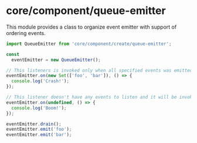 # core/component/queue-emitter

This module provides a class to organize event emitter with support of ordering events.

```js
import QueueEmitter from 'core/component/create/queue-emitter';

const
  eventEmitter = new QueueEmitter();

// This listeners is invoked only when all specified events was emitted
eventEmitter.on(new Set(['foo', 'bar']), () => {
  console.log('Crash!');
});

// This listener doesn't have any events to listen and it will be invoked after calling the .drain method
eventEmitter.on(undefined, () => {
  console.log('Boom!');
});

eventEmitter.drain();
eventEmitter.emit('foo');
eventEmitter.emit('bar');
```
